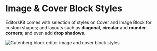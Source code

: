 # Image & Cover Block Styles

EditorsKit comes with selection of styles on Cover and Image Block for custom shapes; and layouts such as **diagonal**, **circular** and **rounder corners**; and even add **drop shadows**.

![Gutenberg block editor image and cover block styles](https://cldup.com/UebVGo2Gn5.gif)